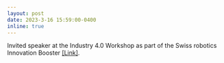 ```yaml
---
layout: post
date: 2023-3-16 15:59:00-0400
inline: true
---
```


Invited speaker at the Industry 4.0 Workshop as part of the Swiss robotics Innovation Booster <a href="https://ntnrobotics.com/en/events/">[Link]</a>. 

